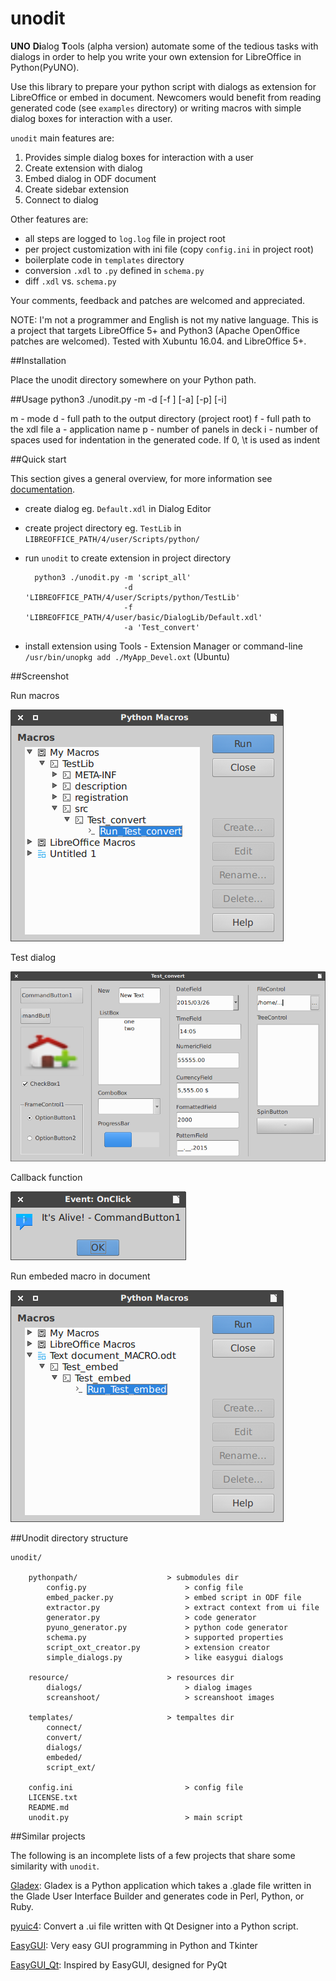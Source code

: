 # unodit
**UNO** **Di**alog **T**ools (alpha version) automate some of the tedious tasks with dialogs in order to help you write your own extension for LibreOffice in Python(PyUNO).

Use this library to prepare your python script with dialogs as extension for LibreOffice or embed in document. Newcomers would benefit from reading generated code (see `examples` directory) or writing macros with simple dialog boxes for interaction with a user.

`unodit` main features are:

1. Provides simple dialog boxes for interaction with a user
2. Create extension with dialog
3. Embed dialog in ODF document
4. Create sidebar extension
5. Connect to dialog

Other features are:
- all steps are logged to `log.log` file in project root
- per project customization with ini file (copy `config.ini` in project root)
- boilerplate code in `templates` directory
- conversion `.xdl` to `.py` defined in `schema.py`
- diff `.xdl` vs. `schema.py`

Your comments, feedback and patches are welcomed and appreciated.

NOTE:
I'm not a programmer and English is not my native language.
This is a project that targets LibreOffice 5+ and Python3 (Apache OpenOffice patches are welcomed).
Tested with Xubuntu 16.04. and LibreOffice 5+.

##Installation

Place the unodit directory somewhere on your Python path.

##Usage
    python3 ./unodit.py -m -d [-f ] [-a] [-p] [-i] 
    
m - mode
d - full path to the output directory (project root)
f  - full path to the xdl file
a - application name
p - number of panels in deck
i - number of spaces used for indentation in the generated code. If 0, \t is used as indent




##Quick start

This section gives a general overview, for more information see [documentation](https://github.com/kelsa-pi/unodit/wiki).

- create dialog eg. `Default.xdl` in Dialog Editor
- create project directory eg. `TestLib` in `LIBREOFFICE_PATH/4/user/Scripts/python/`
- run `unodit` to create extension in project directory
 
        python3 ./unodit.py -m 'script_all'
                            -d 'LIBREOFFICE_PATH/4/user/Scripts/python/TestLib'
                            -f 'LIBREOFFICE_PATH/4/user/basic/DialogLib/Default.xdl'
                            -a 'Test_convert'                           

- install extension using Tools - Extension Manager or command-line `/usr/bin/unopkg add ./MyApp_Devel.oxt` (Ubuntu) 


##Screenshot

Run macros

![Script all](resource/screenshot/Macros_script_all.png)


Test dialog

![Test dialog](resource/screenshot/Example_dialog.png)


Callback function

![Callback functions](resource/screenshot/Button_event.png)


Run embeded macro in document

![Embed all](resource/screenshot/Macros_embed_all.png)

##Unodit directory structure

    unodit/
        
        pythonpath/                    > submodules dir
            config.py                      > config file
            embed_packer.py                > embed script in ODF file
            extractor.py                   > extract context from ui file
            generator.py                   > code generator
            pyuno_generator.py             > python code generator
            schema.py                      > supported properties
            script_oxt_creator.py          > extension creator
            simple_dialogs.py              > like easygui dialogs
        
        resource/                      > resources dir
            dialogs/                       > dialog images
            screanshoot/                   > screanshoot images
        
        templates/                     > tempaltes dir
            connect/
            convert/
            dialogs/
            embeded/
            script_ext/
        
        config.ini                         > config file
        LICENSE.txt
        README.md
        unodit.py                          > main script


##Similar projects

The following is an incomplete lists of a few projects that share some similarity with `unodit`.

[Gladex](https://launchpad.net/gladex): Gladex is a Python application which takes a .glade file written in the Glade User Interface Builder and generates code in Perl, Python, or Ruby.

[pyuic4](http://pyqt.sourceforge.net/Docs/PyQt4/designer.html#the-uic-module): Convert a .ui file written with Qt Designer into a Python script.

[EasyGUI](https://sourceforge.net/projects/easygui): Very easy GUI programming in Python and Tkinter

[EasyGUI_Qt](https://github.com/aroberge/easygui_qt): Inspired by EasyGUI, designed for PyQt



